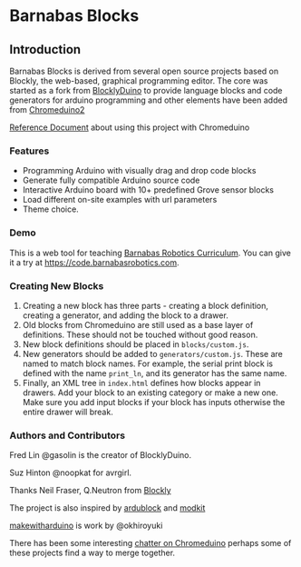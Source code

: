 Barnabas Blocks
===============

Introduction
------------

Barnabas Blocks is derived from several open source projects based on Blockly, the web-based, graphical programming editor.
The core was started as a fork from [BlocklyDuino](https://github.com/makewitharduino/Online-BlocklyDuinoEditor) to provide language blocks and code generators for arduino programming and other elements have been added from [Chromeduino2](https://github.com/spaceneedle/Chromeduino/)

[Reference Document](https://docs.google.com/document/d/1Wo0LuB8NIk4ksWTbLzph6lmJyBPKhafwQRXbVBngGmY) about using this project with Chromeduino

### Features

* Programming Arduino with visually drag and drop code blocks
* Generate fully compatible Arduino source code
* Interactive Arduino board with 10+ predefined Grove sensor blocks
* Load different on-site examples with url parameters
* Theme choice.

### Demo

This is a web tool for teaching [Barnabas Robotics Curriculum](https://lessons.barnabasrobotics.com). You can give it a try at https://code.barnabasrobotics.com.

### Creating New Blocks
1. Creating a new block has three parts - creating a block definition, creating a generator, and adding the block to a drawer. 
2. Old blocks from Chromeduino are still used as a base layer of definitions. These should not be touched without good reason.
3. New block definitions should be placed in `blocks/custom.js`.
4. New generators should be added to `generators/custom.js`. These are named to match block names. For example, the serial print block is defined with the name `print_ln`, and its generator has the same name.
5. Finally, an XML tree in `index.html` defines how blocks appear in drawers. Add your block to an existing category or make a new one. Make sure you add input blocks if your block has inputs otherwise the entire drawer will break.

### Authors and Contributors
Fred Lin @gasolin is the creator of BlocklyDuino.

Suz Hinton @noopkat for avrgirl.

Thanks Neil Fraser, Q.Neutron from [Blockly](https://developers.google.com/blockly/)

The project is also inspired by [ardublock](https://github.com/taweili/ardublock) and [modkit](http://www.modk.it/)

[makewitharduino](https://github.com/makewitharduino/Online-BlocklyDuinoEditor) is work by @okhiroyuki

There has been some interesting [chatter on Chromeduino](https://github.com/spaceneedle/Chromeduino/issues/12) perhaps some of these projects find a way to merge together.
